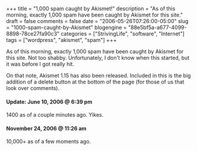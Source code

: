 +++
title = "1,000 spam caught by Akismet!"
description = "As of this morning, exactly 1,000 spam have been caught by Akismet for this site."
draft = false
comments = false
date = "2006-05-26T07:26:00-05:00"
slug = "1000-spam-caught-by-Akismet"
blogengine = "88e5bf5a-a677-4099-8898-78ce27fa90c3"
categories = ["StrivingLife", "software", "Internet"]
tags = ["wordpress", "akismet", "spam"]
+++

<p>
As of this morning, exactly 1,000 spam have been caught by Akismet for this site.  Not too shabby.  Unfortunately, I don&#39;t know when this started, but it was before I got really hit.<!--more--><!--adsense-->
</p>
<p>
On that note, Akismet 1.15 has also been released.  Included in this is the big addition of a delete button at the bottom of the page (for those of us that look over comments).
</p>
<h4>Update: June 10, 2006 @ 6:39 pm</h4>
<p>
1400 as of a couple minutes ago. Yikes.
</p>
<h4>November 24, 2006 @ 11:26 am</h4>
<p>
10,000+ as of a few moments ago.
</p>


